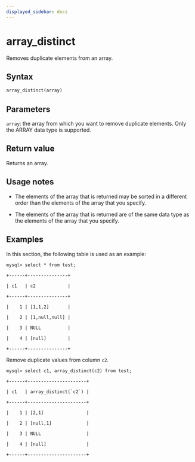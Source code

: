 ```yaml
---
displayed_sidebar: docs
---
```


# array_distinct



Removes duplicate elements from an array.

## Syntax

```Haskell
array_distinct(array)
```

## Parameters

`array`: the array from which you want to remove duplicate elements. Only the ARRAY data type is supported.

## Return value

Returns an array.

## Usage notes

- The elements of the array that is returned may be sorted in a different order than the elements of the array that you specify.

- The elements of the array that is returned are of the same data type as the elements of the array that you specify.

## Examples

In this section, the following table is used as an example:

```plaintext
mysql> select * from test;

+------+---------------+

| c1   | c2            |

+------+---------------+

|    1 | [1,1,2]       |

|    2 | [1,null,null] |

|    3 | NULL          |

|    4 | [null]        |

+------+---------------+
```

Remove duplicate values from column `c2`.

```plaintext
mysql> select c1, array_distinct(c2) from test;

+------+----------------------+

| c1   | array_distinct(`c2`) |

+------+----------------------+

|    1 | [2,1]                |

|    2 | [null,1]             |

|    3 | NULL                 |

|    4 | [null]               |

+------+----------------------+
```